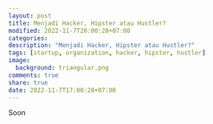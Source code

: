 ```yaml
---
layout: post
title: Menjadi Hacker, Hipster atau Hustler?
modified: 2022-11-7T20:00:28+07:00
categories:
description: "Menjadi Hacker, Hipster atau Hustler?"
tags: [startup, organization, hacker, hipster, hustler]
image:
  background: triangular.png
comments: true
share: true
date: 2022-11-7T17:00:28+07:00
---
```

Soon

